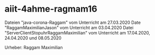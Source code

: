 # aiit-4ahme-ragmam16
Dateien "java-corona-Raggam" vom Unterricht am 27.03.2020
Date "RaggamMaximilianJason" vom Unterricht am 03.04.2020
Datei "ServerClientStopuhrRaggamMaximilian" vom Unterricht am 17.04.2020, 24.04.2020 und 08.05.2020

Urheber: Raggam Maximilian

